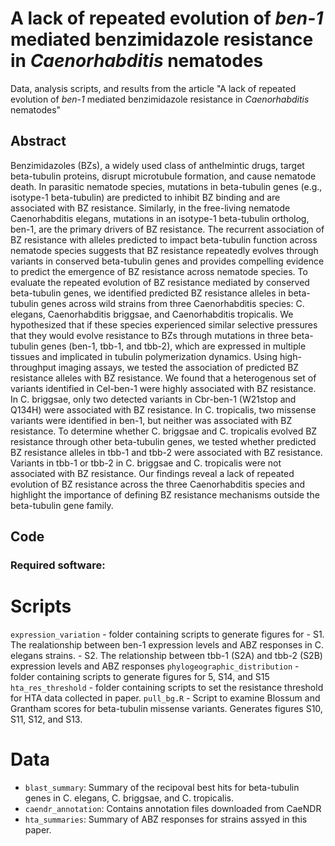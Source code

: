 # A lack of repeated evolution of *ben-1* mediated benzimidazole resistance in *Caenorhabditis* nematodes

Data, analysis scripts, and results from the article "A lack of repeated evolution of *ben-1* mediated benzimidazole resistance in *Caenorhabditis* nematodes"

## Abstract
Benzimidazoles (BZs), a widely used class of anthelmintic drugs, target beta-tubulin proteins, disrupt microtubule formation, and cause nematode death. In parasitic nematode species, mutations in beta-tubulin genes (e.g., isotype-1 beta-tubulin) are predicted to inhibit BZ binding and are associated with BZ resistance. Similarly, in the free-living nematode Caenorhabditis elegans, mutations in an isotype-1 beta-tubulin ortholog, ben-1, are the primary drivers of BZ resistance. The recurrent association of BZ resistance with alleles predicted to impact beta-tubulin function across nematode species suggests that BZ resistance repeatedly evolves through variants in conserved beta-tubulin genes and provides compelling evidence to predict the emergence of BZ resistance across nematode species. To evaluate the repeated evolution of BZ resistance mediated by conserved beta-tubulin genes, we identified predicted BZ resistance alleles in beta-tubulin genes across wild strains from three Caenorhabditis species: C. elegans, Caenorhabditis briggsae, and Caenorhabditis tropicalis. We hypothesized that if these species experienced similar selective pressures that they would evolve resistance to BZs through mutations in three beta-tubulin genes (ben-1, tbb-1, and tbb-2), which are expressed in multiple tissues and implicated in tubulin polymerization dynamics. Using high-throughput imaging assays, we tested the association of predicted BZ resistance alleles with BZ resistance. We found that a heterogenous set of variants identified in Cel-ben-1 were highly associated with BZ resistance. In C. briggsae, only two detected variants in Cbr-ben-1 (W21stop and Q134H) were associated with BZ resistance. In C. tropicalis, two missense variants were identified in ben-1, but neither was associated with BZ resistance. To determine whether C. briggsae and C. tropicalis evolved BZ resistance through other beta-tubulin genes, we tested whether predicted BZ resistance alleles in tbb-1 and tbb-2 were associated with BZ resistance. Variants in tbb-1 or tbb-2 in C. briggsae and C. tropicalis were not associated with BZ resistance. Our findings reveal a lack of repeated evolution of BZ resistance across the three Caenorhabditis species and highlight the importance of defining BZ resistance mechanisms outside the beta-tubulin gene family. 


## Code
### Required software: 


# Scripts
`expression_variation` - folder containing scripts to generate figures for 
    - S1. The realationship between ben-1 expression levels and ABZ responses 
    in C. elegans strains.
    - S2. The relationship between tbb-1 (S2A) and tbb-2 (S2B) expression levels and ABZ responses
`phylogeographic_distribution` - folder containing scripts to generate figures for 5, S14, and S15
`hta_res_threshold` - folder containing scripts to set the resistance threshold for HTA data collected in paper. 
`pull_bg.R` - Script to examine Blossum and Grantham scores for beta-tubulin missense variants. Generates figures S10, S11, S12, and S13. 

# Data

- `blast_summary`: Summary of the recipoval best hits for beta-tubulin genes in C. elegans, C. briggsae, and C. tropicalis.
- `caendr_annotation`: Contains annotation files downloaded from CaeNDR
- `hta_summaries`: Summary of ABZ responses for strains assyed in this paper.